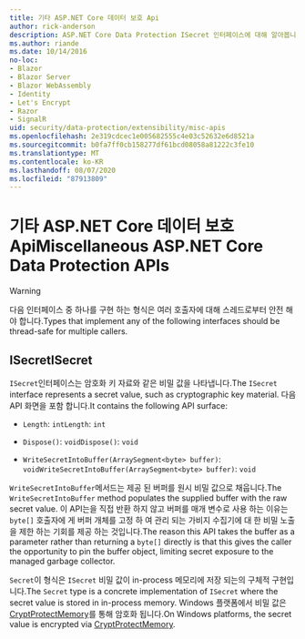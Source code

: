 ```yaml
---
title: 기타 ASP.NET Core 데이터 보호 Api
author: rick-anderson
description: ASP.NET Core Data Protection ISecret 인터페이스에 대해 알아봅니다.
ms.author: riande
ms.date: 10/14/2016
no-loc:
- Blazor
- Blazor Server
- Blazor WebAssembly
- Identity
- Let's Encrypt
- Razor
- SignalR
uid: security/data-protection/extensibility/misc-apis
ms.openlocfilehash: 2e319cdcec1e005682555c4e03c52632e6d8521a
ms.sourcegitcommit: b0fa7ff0cb158277df61bcd08058a81222c3fe10
ms.translationtype: MT
ms.contentlocale: ko-KR
ms.lasthandoff: 08/07/2020
ms.locfileid: "87913809"
---
```

# <a name="miscellaneous-aspnet-core-data-protection-apis"></a><span data-ttu-id="7d5aa-103">기타 ASP.NET Core 데이터 보호 Api</span><span class="sxs-lookup"><span data-stu-id="7d5aa-103">Miscellaneous ASP.NET Core Data Protection APIs</span></span>

<a name="data-protection-extensibility-mics-apis"></a>

>[!WARNING]
> <span data-ttu-id="7d5aa-104">다음 인터페이스 중 하나를 구현 하는 형식은 여러 호출자에 대해 스레드로부터 안전 해야 합니다.</span><span class="sxs-lookup"><span data-stu-id="7d5aa-104">Types that implement any of the following interfaces should be thread-safe for multiple callers.</span></span>

## <a name="isecret"></a><span data-ttu-id="7d5aa-105">ISecret</span><span class="sxs-lookup"><span data-stu-id="7d5aa-105">ISecret</span></span>

<span data-ttu-id="7d5aa-106">`ISecret`인터페이스는 암호화 키 자료와 같은 비밀 값을 나타냅니다.</span><span class="sxs-lookup"><span data-stu-id="7d5aa-106">The `ISecret` interface represents a secret value, such as cryptographic key material.</span></span> <span data-ttu-id="7d5aa-107">다음 API 화면을 포함 합니다.</span><span class="sxs-lookup"><span data-stu-id="7d5aa-107">It contains the following API surface:</span></span>

* <span data-ttu-id="7d5aa-108">`Length`: `int`</span><span class="sxs-lookup"><span data-stu-id="7d5aa-108">`Length`: `int`</span></span>

* <span data-ttu-id="7d5aa-109">`Dispose()`: `void`</span><span class="sxs-lookup"><span data-stu-id="7d5aa-109">`Dispose()`: `void`</span></span>

* <span data-ttu-id="7d5aa-110">`WriteSecretIntoBuffer(ArraySegment<byte> buffer)`: `void`</span><span class="sxs-lookup"><span data-stu-id="7d5aa-110">`WriteSecretIntoBuffer(ArraySegment<byte> buffer)`: `void`</span></span>

<span data-ttu-id="7d5aa-111">`WriteSecretIntoBuffer`메서드는 제공 된 버퍼를 원시 비밀 값으로 채웁니다.</span><span class="sxs-lookup"><span data-stu-id="7d5aa-111">The `WriteSecretIntoBuffer` method populates the supplied buffer with the raw secret value.</span></span> <span data-ttu-id="7d5aa-112">이 API는을 직접 반환 하지 않고 버퍼를 매개 변수로 사용 하는 이유는 `byte[]` 호출자에 게 버퍼 개체를 고정 하 여 관리 되는 가비지 수집기에 대 한 비밀 노출을 제한 하는 기회를 제공 하는 것입니다.</span><span class="sxs-lookup"><span data-stu-id="7d5aa-112">The reason this API takes the buffer as a parameter rather than returning a `byte[]` directly is that this gives the caller the opportunity to pin the buffer object, limiting secret exposure to the managed garbage collector.</span></span>

<span data-ttu-id="7d5aa-113">`Secret`이 형식은 `ISecret` 비밀 값이 in-process 메모리에 저장 되는의 구체적 구현입니다.</span><span class="sxs-lookup"><span data-stu-id="7d5aa-113">The `Secret` type is a concrete implementation of `ISecret` where the secret value is stored in in-process memory.</span></span> <span data-ttu-id="7d5aa-114">Windows 플랫폼에서 비밀 값은 [CryptProtectMemory](/windows/win32/api/dpapi/nf-dpapi-cryptprotectmemory)를 통해 암호화 됩니다.</span><span class="sxs-lookup"><span data-stu-id="7d5aa-114">On Windows platforms, the secret value is encrypted via [CryptProtectMemory](/windows/win32/api/dpapi/nf-dpapi-cryptprotectmemory).</span></span>
